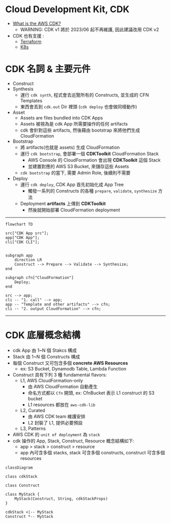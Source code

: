 
# Cloud Development Kit, CDK

- [What is the AWS CDK?](https://docs.aws.amazon.com/cdk/v2/guide/home.html)
    - WARNING: CDK v1 將於 2023/06 起不再維護, 因此建議改用 CDK v2
- CDK 也有支援 :
    - [Terraform](https://developer.hashicorp.com/terraform/cdktf)
    - [K8s](https://cdk8s.io/)


# CDK 名詞 & 主要元件

- Construct
- Synthesis
    - 運行 `cdk synth`, 程式會去巡覽所有的 Constructs, 並生成的 CFN Templates
    - 東西會丟到 `cdk.out` Dir 裡頭 (`cdk deploy` 也會做同樣動作)
- Asset
    - Assets are files bundled into CDK Apps
    - Assets 被視為是 cdk App 所需要操作的任何 artifacts
    - cdk 會針對這些 artifacts, 然後藉由 bootstrap 來將他們生成 CloudFormation
- Bootstrap
    - 將 artifacts(也就是 assets) 生成 CloudFormation
    - 運行 `cdk bootstrap`, 會部署一個 **CDKToolkit** CloudFormation Stack
        - AWS Console 的 CloudFormation 會出現 **CDKToolkit** 這個 Stack
        - 並建置對應的 AWS S3 Bucket, 來儲存這些 Assets
    - `cdk bootstrap` 的當下, 需要 Admin Role, 後續則不需要
- Deploy
    - 運行 `cdk deploy`, CDK App 首先初始化成 App Tree
        - 觸發一系列的 Constructs 的各種 `prepare`, `validate`, `synthesize` 方法
    - Deployment **artifacts** 上傳到 **CDKToolkit**
        - 然後就開始部署 CloudFormation deployment

------

```mermaid
flowchart TD

src["CDK App src"];
app["CDK App"];
cli["CDK CLI"];


subgraph app
    direction LR
    Construct --> Prepare --> Validate --> Synthesize;
end

subgraph cfn["CloudFormation"]
    Deploy;
end

src --> app;
cli -- "1. call" --> app;
app -- "Template and other artifacts" --> cfn;
cli -- "2. output CloudFormation" --> cfn;
```

------


# CDK 底層概念結構

- cdk App 由 1~N 個 Stakcs 構成
- Stack 由 1~N 個 Constructs 構成
- 每個 Construct 又可包含多個 **concrete AWS Resources**
    - ex: S3 Bucket, Dynamodb Table, Lambda Function
- Construct 具有下列 3 種 fundamental flavors:
    - L1, AWS CloudFormation-only
        - 由 AWS CloudFormation 自動產生
        - 命名方式都以 `Cfn` 開頭, ex: CfnBucket 表示 L1 construct 的 S3 bucket
        - L1 resources 都放在 `aws-cdk-lib`
    - L2, Curated
        - 由 AWS CDK team 維護安排
        - L2 封裝了 L1, 提供必要預設
    - L3, Patterns
- AWS CDK 的 `unit of deployment` 為 `stack`
- cdk 操作的 App, Stack, Construct, Resource 概念結構如下:
  - app > stack > construct > resource
  - app 內可含多個 stacks, stack 可含多個 constructs, construct 可含多個 resources

```mermaid
classDiagram

class cdkStack

class Construct

class MyStack {
    MyStack(Construct, String, cdkStackProps)
}

cdkStack <|-- MyStack
Construct *-- MyStack
```
